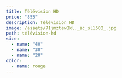 ```yaml
---
title: Télévision HD
price: "855"
description: Télévision HD
image: /assets/71jmztew8kl._ac_sl1500_.jpg
path: télévision-hd
size:
  - name: "40"
  - name: "30"
  - name: "20"
color:
  - name: rouge
---
```

